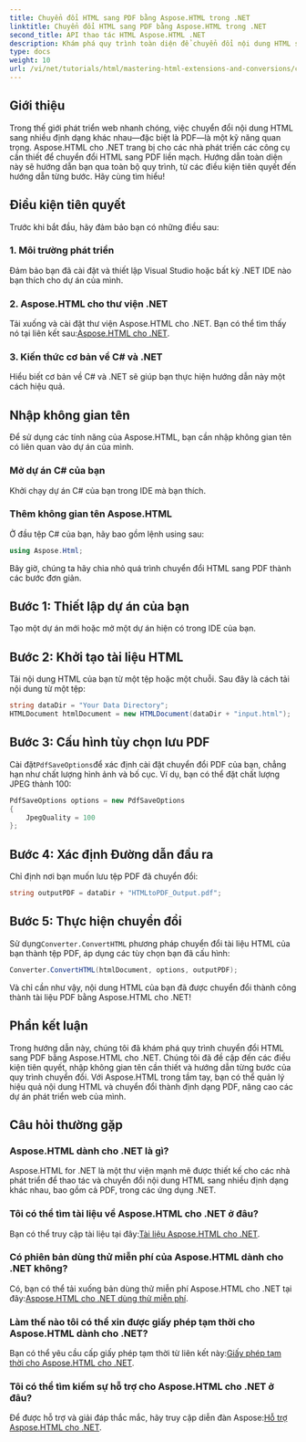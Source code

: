 ```yaml
---
title: Chuyển đổi HTML sang PDF bằng Aspose.HTML trong .NET
linktitle: Chuyển đổi HTML sang PDF bằng Aspose.HTML trong .NET
second_title: API thao tác HTML Aspose.HTML .NET
description: Khám phá quy trình toàn diện để chuyển đổi nội dung HTML sang PDF bằng thư viện Aspose.HTML mạnh mẽ cho .NET. Hướng dẫn này cung cấp cho các nhà phát triển thông tin rõ ràng.
type: docs
weight: 10
url: /vi/net/tutorials/html/mastering-html-extensions-and-conversions/converting-html-to-pdf/
---
```

## Giới thiệu

Trong thế giới phát triển web nhanh chóng, việc chuyển đổi nội dung HTML sang nhiều định dạng khác nhau—đặc biệt là PDF—là một kỹ năng quan trọng. Aspose.HTML cho .NET trang bị cho các nhà phát triển các công cụ cần thiết để chuyển đổi HTML sang PDF liền mạch. Hướng dẫn toàn diện này sẽ hướng dẫn bạn qua toàn bộ quy trình, từ các điều kiện tiên quyết đến hướng dẫn từng bước. Hãy cùng tìm hiểu!

## Điều kiện tiên quyết

Trước khi bắt đầu, hãy đảm bảo bạn có những điều sau:

### 1. Môi trường phát triển
Đảm bảo bạn đã cài đặt và thiết lập Visual Studio hoặc bất kỳ .NET IDE nào bạn thích cho dự án của mình.

### 2. Aspose.HTML cho thư viện .NET
Tải xuống và cài đặt thư viện Aspose.HTML cho .NET. Bạn có thể tìm thấy nó tại liên kết sau:[Aspose.HTML cho .NET](https://releases.aspose.com/html/net/).

### 3. Kiến thức cơ bản về C# và .NET
Hiểu biết cơ bản về C# và .NET sẽ giúp bạn thực hiện hướng dẫn này một cách hiệu quả.

## Nhập không gian tên

Để sử dụng các tính năng của Aspose.HTML, bạn cần nhập không gian tên có liên quan vào dự án của mình.

### Mở dự án C# của bạn
Khởi chạy dự án C# của bạn trong IDE mà bạn thích.

### Thêm không gian tên Aspose.HTML
Ở đầu tệp C# của bạn, hãy bao gồm lệnh using sau:

```csharp
using Aspose.Html;
```

Bây giờ, chúng ta hãy chia nhỏ quá trình chuyển đổi HTML sang PDF thành các bước đơn giản.

## Bước 1: Thiết lập dự án của bạn
Tạo một dự án mới hoặc mở một dự án hiện có trong IDE của bạn.

## Bước 2: Khởi tạo tài liệu HTML
Tải nội dung HTML của bạn từ một tệp hoặc một chuỗi. Sau đây là cách tải nội dung từ một tệp:

```csharp
string dataDir = "Your Data Directory";
HTMLDocument htmlDocument = new HTMLDocument(dataDir + "input.html");
```

## Bước 3: Cấu hình tùy chọn lưu PDF
 Cài đặt`PdfSaveOptions`để xác định cài đặt chuyển đổi PDF của bạn, chẳng hạn như chất lượng hình ảnh và bố cục. Ví dụ, bạn có thể đặt chất lượng JPEG thành 100:

```csharp
PdfSaveOptions options = new PdfSaveOptions
{
    JpegQuality = 100
};
```

## Bước 4: Xác định Đường dẫn đầu ra
Chỉ định nơi bạn muốn lưu tệp PDF đã chuyển đổi:

```csharp
string outputPDF = dataDir + "HTMLtoPDF_Output.pdf";
```

## Bước 5: Thực hiện chuyển đổi
 Sử dụng`Converter.ConvertHTML` phương pháp chuyển đổi tài liệu HTML của bạn thành tệp PDF, áp dụng các tùy chọn bạn đã cấu hình:

```csharp
Converter.ConvertHTML(htmlDocument, options, outputPDF);
```

Và chỉ cần như vậy, nội dung HTML của bạn đã được chuyển đổi thành công thành tài liệu PDF bằng Aspose.HTML cho .NET!

## Phần kết luận

Trong hướng dẫn này, chúng tôi đã khám phá quy trình chuyển đổi HTML sang PDF bằng Aspose.HTML cho .NET. Chúng tôi đã đề cập đến các điều kiện tiên quyết, nhập không gian tên cần thiết và hướng dẫn từng bước của quy trình chuyển đổi. Với Aspose.HTML trong tầm tay, bạn có thể quản lý hiệu quả nội dung HTML và chuyển đổi thành định dạng PDF, nâng cao các dự án phát triển web của mình.

## Câu hỏi thường gặp

### Aspose.HTML dành cho .NET là gì?
Aspose.HTML for .NET là một thư viện mạnh mẽ được thiết kế cho các nhà phát triển để thao tác và chuyển đổi nội dung HTML sang nhiều định dạng khác nhau, bao gồm cả PDF, trong các ứng dụng .NET.

### Tôi có thể tìm tài liệu về Aspose.HTML cho .NET ở đâu?
 Bạn có thể truy cập tài liệu tại đây:[Tài liệu Aspose.HTML cho .NET](https://reference.aspose.com/html/net/).

### Có phiên bản dùng thử miễn phí của Aspose.HTML dành cho .NET không?
 Có, bạn có thể tải xuống bản dùng thử miễn phí Aspose.HTML cho .NET tại đây:[Aspose.HTML cho .NET dùng thử miễn phí](https://releases.aspose.com/).

### Làm thế nào tôi có thể xin được giấy phép tạm thời cho Aspose.HTML dành cho .NET?
 Bạn có thể yêu cầu cấp giấy phép tạm thời từ liên kết này:[Giấy phép tạm thời cho Aspose.HTML cho .NET](https://purchase.conholdate.com/temporary-license/).

### Tôi có thể tìm kiếm sự hỗ trợ cho Aspose.HTML cho .NET ở đâu?
 Để được hỗ trợ và giải đáp thắc mắc, hãy truy cập diễn đàn Aspose:[Hỗ trợ Aspose.HTML cho .NET](https://forum.aspose.com/).